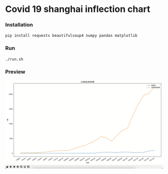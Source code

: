 # Covid 19 shanghai inflection chart

### Installation

```
pip install requests beautifulsoup4 numpy pandas matplotlib
```

### Run

```
./run.sh
```

### Preview

![shanghai inflection chart](./preview.png)
